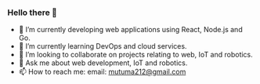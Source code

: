 ### Hello there 👋

- 🔭 I’m currently developing web applications using React, Node.js and Go.
- 🌱 I’m currently learning DevOps and cloud services.
- 👯 I’m looking to collaborate on projects relating to web, IoT and robotics.
- 💬 Ask me about web development, IoT and robotics.
- 📫 How to reach me: email: mutuma212@gmail.com

<!--
- 🤔 I’m looking for help with ...

**denis-mutuma/denis-mutuma** is a ✨ _special_ ✨ repository because its `README.md` (this file) appears on your GitHub profile.
-->
